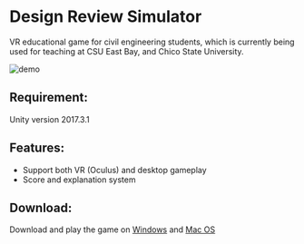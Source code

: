 # Design Review Simulator
VR educational game for civil engineering students, which is currently being used for teaching at CSU East Bay, and Chico State University.

![demo](https://i.imgur.com/9745fJ1.gif)

## Requirement:
Unity version 2017.3.1

## Features:
* Support both VR (Oculus) and desktop gameplay
* Score and explanation system

## Download:
Download and play the game on [Windows](https://drive.google.com/file/d/12Iu43TSFQQcdUPdwd6rfOXsJM6dqJfhO/view?usp=sharing) and [Mac OS](https://drive.google.com/file/d/1cqdOU6W8GMx9E4OhBWaDtBLMw1PznfZV/view?usp=sharing)
